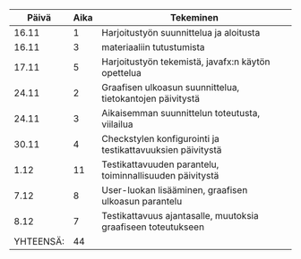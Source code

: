 Päivä | Aika | Tekeminen
------------ | ------------- |---------
16.11 | 1 | Harjoitustyön suunnittelua ja aloitusta
16.11 | 3 | materiaaliin tutustumista
17.11 | 5 | Harjoitustyön tekemistä, javafx:n käytön opettelua
24.11 | 2 | Graafisen ulkoasun suunnittelua, tietokantojen päivitystä
24.11 | 3 | Aikaisemman suunnittelun toteutusta, viilailua
30.11 | 4 | Checkstylen konfigurointi ja testikattavuuksien päivitystä
1.12  | 11 | Testikattavuuden parantelu, toiminnallisuuden päivitystä
7.12  | 8 | User-luokan lisääminen, graafisen ulkoasun parantelu
8.12  | 7 | Testikattavuus ajantasalle, muutoksia graafiseen toteutukseen
YHTEENSÄ: | 44 |
